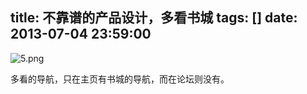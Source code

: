 title: 不靠谱的产品设计，多看书城
tags: []
date: 2013-07-04 23:59:00
---

![5.png](http://blog.fea-shine.com/usr/uploads/2014/04/1988073377.png)

多看的导航，只在主页有书城的导航，而在论坛则没有。
